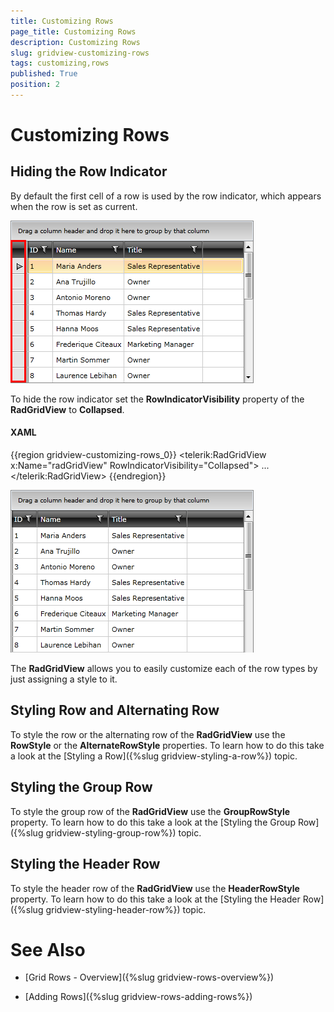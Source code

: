 ```yaml
---
title: Customizing Rows
page_title: Customizing Rows
description: Customizing Rows
slug: gridview-customizing-rows
tags: customizing,rows
published: True
position: 2
---
```


# Customizing Rows

## Hiding the Row Indicator

By default the first cell of a row is used by the row indicator, which appears when the row is set as current.

![](images/RadGridView_CustomizingRows_1.png)

To hide the row indicator set the __RowIndicatorVisibility__ property of the __RadGridView__ to __Collapsed__.

#### __XAML__

{{region gridview-customizing-rows_0}}
	<telerik:RadGridView x:Name="radGridView"
	                     RowIndicatorVisibility="Collapsed">
	    ...
	</telerik:RadGridView>
{{endregion}}

![](images/RadGridView_CustomizingRows_2.png)

The __RadGridView__ allows you to easily customize each of the row types by just assigning a style to it. 

## Styling Row and Alternating Row

To style the row or the alternating row of the __RadGridView__ use the __RowStyle__ or the __AlternateRowStyle__ properties. To learn how to do this take a look at the [Styling a Row]({%slug gridview-styling-a-row%}) topic.

## Styling the Group Row

To style the group row of the __RadGridView__ use the __GroupRowStyle__ property. To learn how to do this take a look at the [Styling the Group Row]({%slug gridview-styling-group-row%}) topic.

## Styling the Header Row

To style the header row of the __RadGridView__ use the __HeaderRowStyle__ property. To learn how to do this take a look at the [Styling the Header Row]({%slug gridview-styling-header-row%}) topic.

# See Also

 * [Grid Rows - Overview]({%slug gridview-rows-overview%})

 * [Adding Rows]({%slug gridview-rows-adding-rows%})
